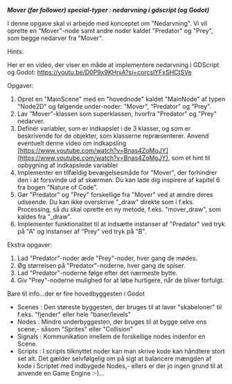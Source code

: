 ***Mover (før follower) special-typer : nedarvning i gdscript (og Godot)***

I denne opgave skal vi arbejde med konceptet om "Nedarvning". Vi vil oprette en "Mover"-node samt andre noder kaldet "Predator" og "Prey", som begge nedarver fra "Mover".

Hints:

Her er en video, der viser en måde at implementere nedarvning i GDScript og Godot: https://youtu.be/D0P9x9KHniA?si=corcslYFxSHCtSVe

Opgaver:

1. Opret en "MainScene" med en "hovednode" kaldet "MainNode" af typen "Node2D" og følgende under-noder: "Mover", "Predator" og "Prey".
2. Lav "Mover"-klassen som superklassen, hvorfra "Predator" og "Prey" nedarver.
3. Definér variabler, som er indkapslet i de 3 klasser, og som er beskrivende for de objekter, som klasserne repræsenterer. Anvend eventuelt denne video om indkapsling [https://www.youtube.com/watch?v=Bnas4ZoMoJY](https://www.youtube.com/watch?v=Bnas4ZoMoJY), som et hint til opbygning af indkapslede variabler
4. Implementer en tilfældig bevægelsesmåde for "Mover", der forhindrer den i at forsvinde ud af skærmen. Du kan lade dig inspirere af kapitel 6 fra bogen "Nature of Code".
5. Gør "Predator" og "Prey" forskellige fra "Mover" ved at ændre deres udseende. Du kan ikke overskrive "_draw" direkte som i f.eks. Processing, så du skal oprette en ny metode, f.eks. "mover_draw", som kaldes fra "_draw".
6. Implementer funktionalitet til at indsætte instanser af "Predator" ved tryk på "A" og instanser af "Prey" ved tryk på "B".

Ekstra opgaver:

1. Lad "Predator"-noder æde "Prey"-noder, hver gang de mødes.
2. Øg størrelsen på "Predator"-noderne, hver gang de spiser.
3. Lad "Predator"-noderne følge efter det nærmeste bytte.
4. Giv "Prey"-noderne mulighed for at løbe hurtigere, når de bliver forfulgt.

Bare til info...der er fire hovedbyggesten i Godot

- Scenes : Den støreste byggesten, der bruges til at laver "skabeloner" til f.eks. "fjender" eller hele "baner/levels"
- Nodes : Mindre underbyggesten, der bruges til at bygge selve ens scene,- såsom "Sprites" eller "Collision"
- Signals : Kommunikation imellem de forskellige nodes indenfor en Scene.
- Scripts : I scripts tilknyttet noder kan man skrive kode kan håndtere stort set alt. Det gælder selvfølgelig om på sigt at balancere mængden af kode i Scriptet med indbygede Nodes,- ellers er der jo ingen grund til at anvende en Game Engine :-)...
